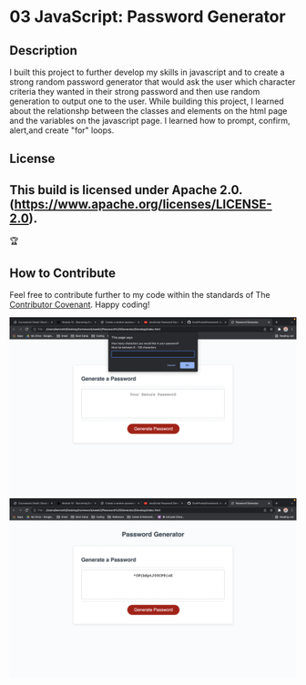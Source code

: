 # 03 JavaScript: Password Generator

## Description

I built this project to further develop my skills in javascript and to create a strong random password generator that would ask the user which character criteria they wanted in their strong password and then use random generation to output one to the user. While building this project, I learned about the relationshp between the classes and elements on the html page and the variables on the javascript page. I learned how to prompt, confirm, alert,and create "for" loops.

## License
This build is licensed under Apache 2.0. (https://www.apache.org/licenses/LICENSE-2.0).
---
🏆 
## How to Contribute
Feel free to contribute further to my code within the standards of The [Contributor Covenant](https://www.contributor-covenant.org/). Happy coding!

![Alt text](./Assets/password-g.png "password-generator-input")
![Alt text](./Assets/password-g2.png "password-generator-random-password")